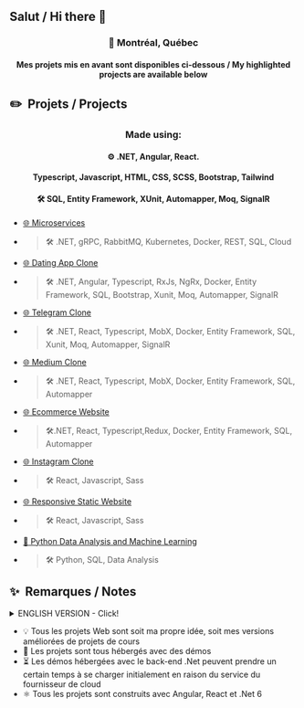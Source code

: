 ## Salut / Hi there 👋

<div align="center">
<!--   <img src="https://github.com/nickmnt/nickmnt/blob/main/assets/quebec_flag.jpg?raw=true" alt="Québec"/>&nbsp;
  <img src="https://github.com/nickmnt/nickmnt/blob/main/assets/canada_flag.jpg?raw=true" alt="Canada"/> -->
  <h3 align="center">📍 Montréal, Québec</h4>
  <h4 align="center">Mes projets mis en avant sont disponibles ci-dessous / My highlighted projects are available below</h4>
</div>

## ✏️ &nbsp;Projets / Projects

<h3 align="center">Made using:</h3>
<h4 align="center">⚙️ .NET, Angular, React.</h4>
<h4 align="center"> Typescript, Javascript, HTML, CSS, SCSS, Bootstrap, Tailwind</h4>
<h4 align="center">🛠️ SQL, Entity Framework, XUnit, Automapper, Moq, SignalR</h4>


<!-- BLOG-POST-LIST:START -->
- [🌐 Microservices](https://github.com/nickmnt/microservice)
- > 🛠️ .NET, gRPC, RabbitMQ, Kubernetes, Docker, REST, SQL, Cloud
- [🌐 Dating App Clone](https://github.com/nickmnt/dating-app)
- > 🛠️ .NET, Angular, Typescript, RxJs, NgRx, Docker, Entity Framework, SQL, Bootstrap, Xunit, Moq, Automapper, SignalR
- [🌐 Telegram Clone](https://github.com/nickmnt/react-talk)
- > 🛠️ .NET, React, Typescript, MobX, Docker, Entity Framework, SQL, Xunit, Moq, Automapper, SignalR
- [🌐 Medium Clone](https://github.com/nickmnt/medium_clone)
- > 🛠️ .NET, React, Typescript, MobX, Docker, Entity Framework, SQL, Automapper
- [🌐 Ecommerce Website](https://github.com/nickmnt/shop)
- > 🛠️.NET, React, Typescript,Redux, Docker, Entity Framework, SQL, Automapper
- [🌐 Instagram Clone](https://github.com/nickmnt/instagram)
- > 🛠️ React, Javascript, Sass
- [🌐 Responsive Static Website](https://github.com/nickmnt/rockstone)
- > 🛠️ React, Javascript, Sass
- [🤖 Python Data Analysis and Machine Learning](https://github.com/nickmnt/data)
- > 🛠️ Python, SQL, Data Analysis
## ✨ &nbsp;Remarques / Notes  
<details>
  <summary>ENGLISH VERSION - Click!</summary>
  <ul>  
    <li style="list-style: none; position: relative;">💡 All web projects are either my own idea or my upgraded versions of course projects</li>
    <li style="list-style: none; position: relative;">🚀 Projects are all hosted with demos</li>
    <li style="list-style: none; position: relative;">⏳ Hosted demos with .Net back-end take long to load at first because of cloud provider's service</li>
    <li style="list-style: none; position: relative;">⚛️ All projects are with Angular, React and .Net 6</li>
  </ul>
</details>

<!-- BLOG-POST-LIST:START -->
- 💡 Tous les projets Web sont soit ma propre idée, soit mes versions améliorées de projets de cours
- 🚀 Les projets sont tous hébergés avec des démos
- ⏳ Les démos hébergées avec le back-end .Net peuvent prendre un certain temps à se charger initialement en raison du service du fournisseur de cloud
- ⚛️ Tous les projets sont construits avec Angular, React et .Net 6


<!-- BLOG-POST-LIST:END -->

&nbsp;

  

<!--
**nimamt/nimamt** is a ✨ _special_ ✨ repository because its `README.md` (this file) appears on your GitHub profile.

Here are some ideas to get you started:

- 🔭 I’m currently working on ...
- 🌱 I’m currently learning ...
- 👯 I’m looking to collaborate on ...
- 🤔 I’m looking for help with ...
- 💬 Ask me about ...
- 📫 How to reach me: ...
- 😄 Pronouns: ...
- ⚡ Fun fact: ...
-->
